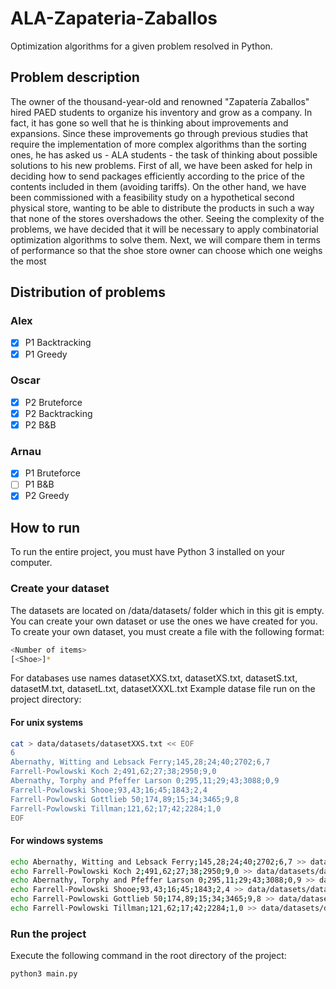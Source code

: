# ALA-Zapateria-Zaballos
Optimization algorithms for a given problem resolved in Python.

## Problem description

The owner of the thousand-year-old and renowned "Zapatería Zaballos" hired PAED students to organize his inventory 
and grow as a company. In fact, it has gone so well that he is thinking about improvements and expansions. Since these 
improvements go through previous studies that require the implementation of more complex algorithms than the sorting 
ones, he has asked us - ALA students - the task of thinking about possible solutions to his new problems.
First of all, we have been asked for help in deciding how to send packages efficiently according to the price of the 
contents included in them (avoiding tariffs).
On the other hand, we have been commissioned with a feasibility study on a hypothetical second physical store, wanting 
to be able to distribute the products in such a way that none of the stores overshadows the other.
Seeing the complexity of the problems, we have decided that it will be necessary to apply combinatorial optimization 
algorithms to solve them. Next, we will compare them in terms of performance so that the shoe store owner can choose 
which one weighs the most

## Distribution of problems
### Alex 
  - [X] P1 Backtracking
  - [X] P1 Greedy
  
### Oscar
  - [X] P2 Bruteforce
  - [X] P2 Backtracking
  - [X] P2 B&B 

### Arnau 
  - [X] P1 Bruteforce
  - [ ] P1 B&B
  - [X] P2 Greedy

## How to run 
To run the entire project, you must have Python 3 installed on your computer.
### Create your dataset
The datasets are located on /data/datasets/ folder which in this git is empty.
You can create your own dataset or use the ones we have created for you.
To create your own dataset, you must create a file with the following format:
```bash
<Number of items>
[<Shoe>]*
```
For databases use names datasetXXS.txt, datasetXS.txt, datasetS.txt, datasetM.txt, datasetL.txt, datasetXXXL.txt
Example datase file run on the project directory:
#### For unix systems
```bash
cat > data/datasets/datasetXXS.txt << EOF
6
Abernathy, Witting and Lebsack Ferry;145,28;24;40;2702;6,7
Farrell-Powlowski Koch 2;491,62;27;38;2950;9,0
Abernathy, Torphy and Pfeffer Larson 0;295,11;29;43;3088;0,9
Farrell-Powlowski Shooe;93,43;16;45;1843;2,4
Farrell-Powlowski Gottlieb 50;174,89;15;34;3465;9,8
Farrell-Powlowski Tillman;121,62;17;42;2284;1,0
EOF
```
#### For windows systems
```bash echo 6 > data/datasets/datasetXXS.txt
echo Abernathy, Witting and Lebsack Ferry;145,28;24;40;2702;6,7 >> data/datasets/datasetXXS.txt
echo Farrell-Powlowski Koch 2;491,62;27;38;2950;9,0 >> data/datasets/datasetXXS.txt
echo Abernathy, Torphy and Pfeffer Larson 0;295,11;29;43;3088;0,9 >> data/datasets/datasetXXS.txt
echo Farrell-Powlowski Shooe;93,43;16;45;1843;2,4 >> data/datasets/datasetXXS.txt
echo Farrell-Powlowski Gottlieb 50;174,89;15;34;3465;9,8 >> data/datasets/datasetXXS.txt
echo Farrell-Powlowski Tillman;121,62;17;42;2284;1,0 >> data/datasets/datasetXXS.txt
```

### Run the project
Execute the following command in the root directory of the project:
```bash 
python3 main.py
```
